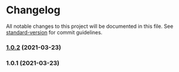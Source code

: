 # Changelog

All notable changes to this project will be documented in this file. See [standard-version](https://github.com/conventional-changelog/standard-version) for commit guidelines.

### [1.0.2](https://github.com/DmitryVarennikov/cuegenerator-server/compare/v1.0.1...v1.0.2) (2021-03-23)

### 1.0.1 (2021-03-23)
